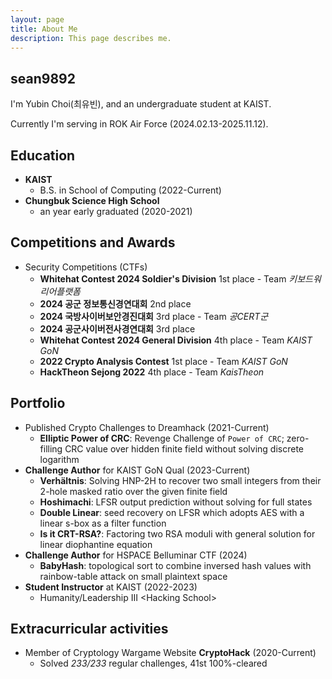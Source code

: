 ```yaml
---
layout: page
title: About Me
description: This page describes me.
---
```

## sean9892

I'm Yubin Choi(최유빈), and an undergraduate student at KAIST.

Currently I'm serving in ROK Air Force (2024.02.13-2025.11.12).

## Education

- **KAIST**
    - B.S. in School of Computing (2022-Current)
- **Chungbuk Science High School**
    - an year early graduated (2020-2021)

## Competitions and Awards
- Security Competitions (CTFs)
    - **Whitehat Contest 2024 Soldier's Division** 1st place - Team *키보드워리어플랫폼*
    - **2024 공군 정보통신경연대회** 2nd place
    - **2024 국방사이버보안경진대회** 3rd place - Team *공CERT군*
    - **2024 공군사이버전사경연대회** 3rd place
    - **Whitehat Contest 2024 General Division** 4th place - Team *KAIST GoN*
    - **2022 Crypto Analysis Contest** 1st place - Team *KAIST GoN*
    - **HackTheon Sejong 2022** 4th place - Team *KaisTheon*

## Portfolio
- Published Crypto Challenges to Dreamhack (2021-Current)
    - **Elliptic Power of CRC**: Revenge Challenge of `Power of CRC`; zero-filling CRC value over hidden finite field without solving discrete logarithm 
- **Challenge Author** for KAIST GoN Qual (2023-Current)
    - **Verhältnis**: Solving HNP-2H to recover two small integers from their 2-hole masked ratio over the given finite field
    - **Hoshimachi**: LFSR output prediction without solving for full states
    - **Double Linear**: seed recovery on LFSR which adopts AES with a linear s-box as a filter function
    - **Is it CRT-RSA?**: Factoring two RSA moduli with general solution for linear diophantine equation
- **Challenge Author** for HSPACE Belluminar CTF (2024)
    - **BabyHash**: topological sort to combine inversed hash values with rainbow-table attack on small plaintext space
- **Student Instructor** at KAIST (2022-2023)
    - Humanity/Leadership III \<Hacking School\>

## Extracurricular activities
- Member of Cryptology Wargame Website **CryptoHack** (2020-Current)
    - Solved *233/233* regular challenges, 41st 100%-cleared